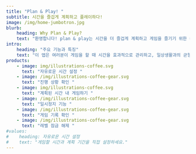 ```yaml
---
title: "Plan & Play! "
subtitle: 시간을 즐겁게 계획하고 플레이하다!
image: /img/home-jumbotron.jpg
blurb:
    heading: Why Plan & Play?
    text: "환영합니다! plan & play는 시간을 더 즐겁게 계획하고 게임을 즐기기 위한 완벽한 동반자입니다. "
intro:
    heading: "주요 기능과 특징"
    text: "이 앱은 여러분이 게임을 할 때 시간을 효과적으로 관리하고, 일상생활과의 균형을 유지하며 더 나은 게임 경험을 즐길 수 있도록 돕습니다."
products:
    - image: img/illustrations-coffee.svg
      text: "자유로운 시간 설정 "
    - image: /img/illustrations-coffee-gear.svg
      text: "진행 상황 확인 "
    - image: img/illustrations-coffee.svg
      text: "계획된 시간 내 게임하기 "
    - image: /img/illustrations-coffee-gear.svg
      text: "일시정지 기능 "
    - image: /img/illustrations-coffee-gear.svg
      text: "게임 기록 확인 "      
    - image: /img/illustrations-coffee-gear.svg
      text: "레벨 잠금 해제 "  
#values:
#    heading: 자유로운 시간 설정
#    text: "게임할 시간과 계획 기간을 직접 설정하세요."
---
```


